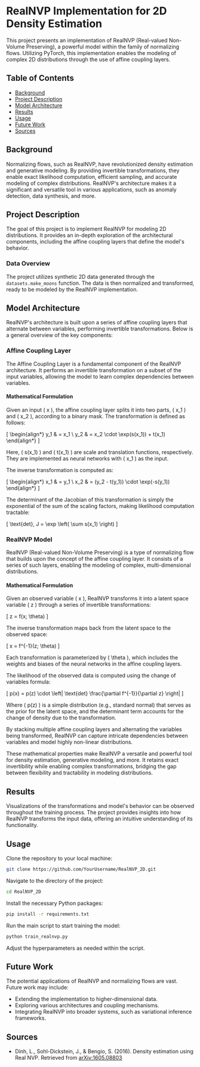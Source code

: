 # RealNVP Implementation for 2D Density Estimation

This project presents an implementation of RealNVP (Real-valued Non-Volume Preserving), a powerful model within the family of normalizing flows. Utilizing PyTorch, this implementation enables the modeling of complex 2D distributions through the use of affine coupling layers.

## Table of Contents

- [Background](#background)
- [Project Description](#project-description)
- [Model Architecture](#model-architecture)
- [Results](#results)
- [Usage](#usage)
- [Future Work](#future-work)
- [Sources](#sources)

## Background

Normalizing flows, such as RealNVP, have revolutionized density estimation and generative modeling. By providing invertible transformations, they enable exact likelihood computation, efficient sampling, and accurate modeling of complex distributions. RealNVP's architecture makes it a significant and versatile tool in various applications, such as anomaly detection, data synthesis, and more.

## Project Description

The goal of this project is to implement RealNVP for modeling 2D distributions. It provides an in-depth exploration of the architectural components, including the affine coupling layers that define the model's behavior.

### Data Overview

The project utilizes synthetic 2D data generated through the `datasets.make_moons` function. The data is then normalized and transformed, ready to be modeled by the RealNVP implementation.

## Model Architecture

RealNVP's architecture is built upon a series of affine coupling layers that alternate between variables, performing invertible transformations. Below is a general overview of the key components:

### Affine Coupling Layer

The Affine Coupling Layer is a fundamental component of the RealNVP architecture. It performs an invertible transformation on a subset of the input variables, allowing the model to learn complex dependencies between variables.

#### Mathematical Formulation

Given an input \( x \), the affine coupling layer splits it into two parts, \( x_1 \) and \( x_2 \), according to a binary mask. The transformation is defined as follows:

\[
\begin{align*}
y_1 & = x_1 \\
y_2 & = x_2 \cdot \exp(s(x_1)) + t(x_1)
\end{align*}
\]

Here, \( s(x_1) \) and \( t(x_1) \) are scale and translation functions, respectively. They are implemented as neural networks with \( x_1 \) as the input.

The inverse transformation is computed as:

\[
\begin{align*}
x_1 & = y_1 \\
x_2 & = (y_2 - t(y_1)) \cdot \exp(-s(y_1))
\end{align*}
\]

The determinant of the Jacobian of this transformation is simply the exponential of the sum of the scaling factors, making likelihood computation tractable:

\[
\text{det}\, J = \exp \left( \sum s(x_1) \right)
\]

### RealNVP Model

RealNVP (Real-valued Non-Volume Preserving) is a type of normalizing flow that builds upon the concept of the affine coupling layer. It consists of a series of such layers, enabling the modeling of complex, multi-dimensional distributions.

#### Mathematical Formulation

Given an observed variable \( x \), RealNVP transforms it into a latent space variable \( z \) through a series of invertible transformations:

\[
z = f(x; \theta)
\]

The inverse transformation maps back from the latent space to the observed space:

\[
x = f^{-1}(z; \theta)
\]

Each transformation is parameterized by \( \theta \), which includes the weights and biases of the neural networks in the affine coupling layers.

The likelihood of the observed data is computed using the change of variables formula:

\[
p(x) = p(z) \cdot \left| \text{det} \frac{\partial f^{-1}}{\partial z} \right|
\]

Where \( p(z) \) is a simple distribution (e.g., standard normal) that serves as the prior for the latent space, and the determinant term accounts for the change of density due to the transformation.

By stacking multiple affine coupling layers and alternating the variables being transformed, RealNVP can capture intricate dependencies between variables and model highly non-linear distributions.

These mathematical properties make RealNVP a versatile and powerful tool for density estimation, generative modeling, and more. It retains exact invertibility while enabling complex transformations, bridging the gap between flexibility and tractability in modeling distributions.

## Results

Visualizations of the transformations and model's behavior can be observed throughout the training process. The project provides insights into how RealNVP transforms the input data, offering an intuitive understanding of its functionality.

## Usage

Clone the repository to your local machine:

```bash
git clone https://github.com/YourUsername/RealNVP_2D.git
```

Navigate to the directory of the project:

```bash
cd RealNVP_2D
```

Install the necessary Python packages:

```bash
pip install -r requirements.txt
```

Run the main script to start training the model:

```bash
python train_realnvp.py
```

Adjust the hyperparameters as needed within the script.

## Future Work

The potential applications of RealNVP and normalizing flows are vast. Future work may include:

- Extending the implementation to higher-dimensional data.
- Exploring various architectures and coupling mechanisms.
- Integrating RealNVP into broader systems, such as variational inference frameworks.

## Sources

- Dinh, L., Sohl-Dickstein, J., & Bengio, S. (2016). Density estimation using Real NVP. Retrieved from [arXiv:1605.08803](https://arxiv.org/abs/1605.08803)

